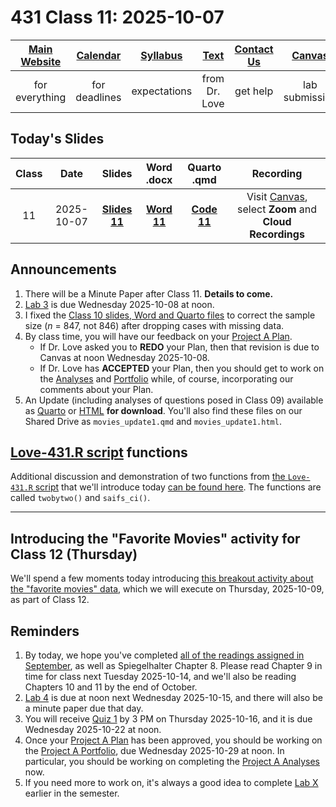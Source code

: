 # 431 Class 11: 2025-10-07

[Main Website](https://thomaselove.github.io/431-2025/) | [Calendar](https://thomaselove.github.io/431-2025/calendar.html) | [Syllabus](https://thomaselove.github.io/431-syllabus-2025/) | [Text](https://thomaselove.github.io/431-book/) | [Contact Us](https://thomaselove.github.io/431-2025/contact.html) | [Canvas](https://canvas.case.edu) | [Data and Code](https://github.com/THOMASELOVE/431-data)
:-----------: | :--------------: | :----------: | :---------: | :-------------: | :-----------: | :------------:
for everything | for deadlines | expectations | from Dr. Love | get help | lab submission | for downloads

## Today's Slides

Class | Date | Slides | Word .docx | Quarto .qmd | Recording
:---: | :--------: | :------: | :------: | :------: | :-------------:
11 | 2025-10-07 | **[Slides 11](https://thomaselove.github.io/431-slides-2025/class11.html)** | **[Word 11](https://thomaselove.github.io/431-slides-2025/class11w.docx)** | **[Code 11](https://github.com/THOMASELOVE/431-slides-2025/blob/main/class11.qmd)** | Visit [Canvas](https://canvas.case.edu/), select **Zoom** and **Cloud Recordings**

## Announcements

1. There will be a Minute Paper after Class 11. **Details to come.**
2. [Lab 3](https://github.com/THOMASELOVE/431-labs-2025/tree/main/lab3) is due Wednesday 2025-10-08 at noon.
3. I fixed the [Class 10 slides, Word and Quarto files](https://github.com/THOMASELOVE/431-classes-2025/tree/main/class10#todays-slides) to correct the sample size (*n* = 847, not 846) after dropping cases with missing data.
4. By class time, you will have our feedback on your [Project A Plan](https://thomaselove.github.io/431-projectA-2025/plan.html).
    - If Dr. Love asked you to **REDO** your Plan, then that revision is due to Canvas at noon Wednesday 2025-10-08.
    - If Dr. Love has **ACCEPTED** your Plan, then you should get to work on the [Analyses](https://thomaselove.github.io/431-projectA-2025/analyses.html) and [Portfolio](https://thomaselove.github.io/431-projectA-2025/portfolio.html) while, of course, incorporating our comments about your Plan.
5. An Update (including analyses of questions posed in Class 09) available as [Quarto](https://raw.githubusercontent.com/THOMASELOVE/431-classes-2025/refs/heads/main/movies/movies_update1.qmd) or [HTML](https://github.com/THOMASELOVE/431-classes-2025/blob/main/movies/movies_update1.html) **for download**. You'll also find these files on our Shared Drive as `movies_update1.qmd` and `movies_update1.html`.

## [Love-431.R script](https://github.com/THOMASELOVE/431-data/blob/main/data/Love-431.R) functions

Additional discussion and demonstration of two functions from [the `Love-431.R` script](https://github.com/THOMASELOVE/431-data/blob/main/data/Love-431.R) that we'll introduce today [can be found here](scripts.md). The functions are called `twobytwo()` and `saifs_ci()`.

-------

## Introducing the "Favorite Movies" activity for Class 12 (Thursday)

We'll spend a few moments today introducing [this breakout activity about the "favorite movies" data](https://github.com/THOMASELOVE/431-classes-2025/blob/main/movies/class12.md), which we will execute on Thursday, 2025-10-09, as part of Class 12.

## Reminders

1. By today, we hope you've completed [all of the readings assigned in September](https://thomaselove.github.io/431-2025/calendar.html#september), as well as Spiegelhalter Chapter 8. Please read Chapter 9 in time for class next Tuesday 2025-10-14, and we'll also be reading Chapters 10 and 11 by the end of October.
2. [Lab 4](https://github.com/THOMASELOVE/431-labs-2025/tree/main/lab4) is due at noon next Wednesday 2025-10-15, and there will also be a minute paper due that day.
3. You will receive [Quiz 1](https://github.com/THOMASELOVE/431-quizzes-2025/blob/main/README.md) by 3 PM on Thursday 2025-10-16, and it is due Wednesday 2025-10-22 at noon.
4. Once your [Project A Plan](https://thomaselove.github.io/431-projectA-2025/plan.html) has been approved, you should be working on the [Project A Portfolio](https://thomaselove.github.io/431-projectA-2025/portfolio.html), due Wednesday 2025-10-29 at noon. In particular, you should be working on completing the [Project A Analyses](https://thomaselove.github.io/431-projectA-2025/analyses.html) now.
5. If you need more to work on, it's always a good idea to complete [Lab X](https://github.com/THOMASELOVE/431-labs-2025/tree/main/labX) earlier in the semester.

